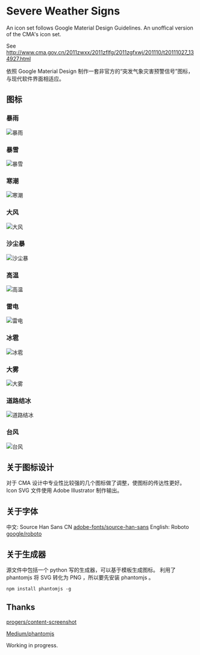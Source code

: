 # Severe Weather Signs
An icon set follows Google Material Design Guidelines. An unoffical version of the CMA's icon set.

See http://www.cma.gov.cn/2011zwxx/2011zflfg/2011zgfxwj/201110/t20111027_134927.html

依照 Google Material Design 制作一套非官方的“突发气象灾害预警信号”图标，与现代软件界面相适应。

## 图标

### 暴雨

![暴雨](https://rawgithub.com/shevawen/Emergent-Meteorological-Disaster-Warning-Sgnal-Icon/master/set1/svg/RAINSTORM_red.svg)


### 暴雪

![暴雪](https://rawgithub.com/shevawen/Emergent-Meteorological-Disaster-Warning-Sgnal-Icon/master/set1/svg/SNOWSTORM_red.svg)

### 寒潮

![寒潮](https://rawgithub.com/shevawen/Emergent-Meteorological-Disaster-Warning-Sgnal-Icon/master/set1/svg/COLDWAVE_red.svg)

### 大风

![大风](https://rawgithub.com/shevawen/Emergent-Meteorological-Disaster-Warning-Sgnal-Icon/master/set1/svg/GALE_red.svg)

### 沙尘暴

![沙尘暴](https://rawgithub.com/shevawen/Emergent-Meteorological-Disaster-Warning-Sgnal-Icon/master/set1/svg/SANDSTORM_red.svg)

### 高温

![高温](https://rawgithub.com/shevawen/Emergent-Meteorological-Disaster-Warning-Sgnal-Icon/master/set1/svg/HEATWAVE_red.svg)

### 雷电

![雷电](https://rawgithub.com/shevawen/Emergent-Meteorological-Disaster-Warning-Sgnal-Icon/master/set1/svg/LIGHTNING_red.svg)

### 冰雹

![冰雹](https://rawgithub.com/shevawen/Emergent-Meteorological-Disaster-Warning-Sgnal-Icon/master/set1/svg/HAIL_red.svg)

### 大雾

![大雾](https://rawgithub.com/shevawen/Emergent-Meteorological-Disaster-Warning-Sgnal-Icon/master/set1/svg/HEAVYFOG_red.svg)

### 道路结冰

![道路结冰](https://rawgithub.com/shevawen/Emergent-Meteorological-Disaster-Warning-Sgnal-Icon/master/set1/svg/ROADICING_red.svg)

### 台风

![台风](https://rawgithub.com/shevawen/Emergent-Meteorological-Disaster-Warning-Sgnal-Icon/master/set1/svg/TYPHOON_red.svg)


## 关于图标设计

对于 CMA 设计中专业性比较强的几个图标做了调整，使图标的传达性更好。
Icon SVG 文件使用 Adobe Illustrator 制作输出。

## 关于字体

中文: Source Han Sans CN [adobe-fonts/source-han-sans](https://github.com/adobe-fonts/source-han-sans)
English: Roboto [google/roboto](https://github.com/google/roboto)

## 关于生成器

源文件中包括一个 python 写的生成器，可以基于模板生成图标。
利用了 phantomjs 将 SVG 转化为 PNG ，所以要先安装 phantomjs 。

```shell
npm install phantomjs -g
```

## Thanks

[progers/content-screenshot](https://github.com/progers/content-screenshot)

[Medium/phantomjs](https://github.com/Medium/phantomjs)

Working in progress.
